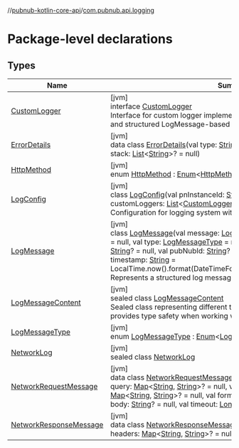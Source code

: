 //[pubnub-kotlin-core-api](../../index.md)/[com.pubnub.api.logging](index.md)

# Package-level declarations

## Types

| Name | Summary |
|---|---|
| [CustomLogger](-custom-logger/index.md) | [jvm]<br>interface [CustomLogger](-custom-logger/index.md)<br>Interface for custom logger implementations. Provides both string-based and structured LogMessage-based logging. |
| [ErrorDetails](-error-details/index.md) | [jvm]<br>data class [ErrorDetails](-error-details/index.md)(val type: [String](https://kotlinlang.org/api/core/kotlin-stdlib/kotlin/-string/index.html)? = null, val message: [String](https://kotlinlang.org/api/core/kotlin-stdlib/kotlin/-string/index.html), val stack: [List](https://kotlinlang.org/api/core/kotlin-stdlib/kotlin.collections/-list/index.html)&lt;[String](https://kotlinlang.org/api/core/kotlin-stdlib/kotlin/-string/index.html)&gt;? = null) |
| [HttpMethod](-http-method/index.md) | [jvm]<br>enum [HttpMethod](-http-method/index.md) : [Enum](https://kotlinlang.org/api/core/kotlin-stdlib/kotlin/-enum/index.html)&lt;[HttpMethod](-http-method/index.md)&gt; |
| [LogConfig](-log-config/index.md) | [jvm]<br>class [LogConfig](-log-config/index.md)(val pnInstanceId: [String](https://kotlinlang.org/api/core/kotlin-stdlib/kotlin/-string/index.html), val userId: [String](https://kotlinlang.org/api/core/kotlin-stdlib/kotlin/-string/index.html), val customLoggers: [List](https://kotlinlang.org/api/core/kotlin-stdlib/kotlin.collections/-list/index.html)&lt;[CustomLogger](-custom-logger/index.md)&gt;? = null)<br>Configuration for logging system with validation. |
| [LogMessage](-log-message/index.md) | [jvm]<br>class [LogMessage](-log-message/index.md)(val message: [LogMessageContent](-log-message-content/index.md), val details: [String](https://kotlinlang.org/api/core/kotlin-stdlib/kotlin/-string/index.html)? = null, val type: [LogMessageType](-log-message-type/index.md) = message.inferType(), val location: [String](https://kotlinlang.org/api/core/kotlin-stdlib/kotlin/-string/index.html)? = null, val pubNubId: [String](https://kotlinlang.org/api/core/kotlin-stdlib/kotlin/-string/index.html)? = null, val logLevel: Level? = null, val timestamp: [String](https://kotlinlang.org/api/core/kotlin-stdlib/kotlin/-string/index.html) = LocalTime.now().format(DateTimeFormatter.ofPattern(&quot;HH:mm:ss.SSS&quot;)))<br>Represents a structured log message with validation and sanitization. |
| [LogMessageContent](-log-message-content/index.md) | [jvm]<br>sealed class [LogMessageContent](-log-message-content/index.md)<br>Sealed class representing different types of log message content. This provides type safety when working with different message types. |
| [LogMessageType](-log-message-type/index.md) | [jvm]<br>enum [LogMessageType](-log-message-type/index.md) : [Enum](https://kotlinlang.org/api/core/kotlin-stdlib/kotlin/-enum/index.html)&lt;[LogMessageType](-log-message-type/index.md)&gt; |
| [NetworkLog](-network-log/index.md) | [jvm]<br>sealed class [NetworkLog](-network-log/index.md) |
| [NetworkRequestMessage](-network-request-message/index.md) | [jvm]<br>data class [NetworkRequestMessage](-network-request-message/index.md)(val origin: [String](https://kotlinlang.org/api/core/kotlin-stdlib/kotlin/-string/index.html), val path: [String](https://kotlinlang.org/api/core/kotlin-stdlib/kotlin/-string/index.html), val query: [Map](https://kotlinlang.org/api/core/kotlin-stdlib/kotlin.collections/-map/index.html)&lt;[String](https://kotlinlang.org/api/core/kotlin-stdlib/kotlin/-string/index.html), [String](https://kotlinlang.org/api/core/kotlin-stdlib/kotlin/-string/index.html)&gt;? = null, val method: [HttpMethod](-http-method/index.md), val headers: [Map](https://kotlinlang.org/api/core/kotlin-stdlib/kotlin.collections/-map/index.html)&lt;[String](https://kotlinlang.org/api/core/kotlin-stdlib/kotlin/-string/index.html), [String](https://kotlinlang.org/api/core/kotlin-stdlib/kotlin/-string/index.html)&gt;? = null, val formData: [Map](https://kotlinlang.org/api/core/kotlin-stdlib/kotlin.collections/-map/index.html)&lt;[String](https://kotlinlang.org/api/core/kotlin-stdlib/kotlin/-string/index.html), [String](https://kotlinlang.org/api/core/kotlin-stdlib/kotlin/-string/index.html)&gt;? = null, val body: [String](https://kotlinlang.org/api/core/kotlin-stdlib/kotlin/-string/index.html)? = null, val timeout: [Long](https://kotlinlang.org/api/core/kotlin-stdlib/kotlin/-long/index.html)? = null, val identifier: [String](https://kotlinlang.org/api/core/kotlin-stdlib/kotlin/-string/index.html)? = null) |
| [NetworkResponseMessage](-network-response-message/index.md) | [jvm]<br>data class [NetworkResponseMessage](-network-response-message/index.md)(val url: [String](https://kotlinlang.org/api/core/kotlin-stdlib/kotlin/-string/index.html), val status: [Int](https://kotlinlang.org/api/core/kotlin-stdlib/kotlin/-int/index.html), val headers: [Map](https://kotlinlang.org/api/core/kotlin-stdlib/kotlin.collections/-map/index.html)&lt;[String](https://kotlinlang.org/api/core/kotlin-stdlib/kotlin/-string/index.html), [String](https://kotlinlang.org/api/core/kotlin-stdlib/kotlin/-string/index.html)&gt;? = null, val body: [String](https://kotlinlang.org/api/core/kotlin-stdlib/kotlin/-string/index.html)? = null) |
